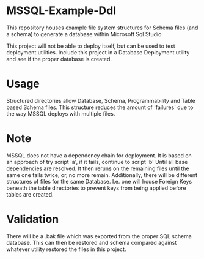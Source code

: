 # MSSQL-Example-Ddl
This repository houses example file system structures for Schema files (and a schema) to generate a database within Microsoft Sql Studio

This project will not be able to deploy itself, but can be used to test deployment utilities.  Include this project in a Database Deployment utility and see if the proper database is created.

# Usage
Structured directories allow Database, Schema, Programmability and Table based Schema files.  This structure reduces the amount of 'failures' due to the way MSSQL deploys with multiple files.

# Note
MSSQL does not have a dependency chain for deployment.  It is based on an approach of try script 'a', if it fails, continue to script 'b' Until all base dependencies are resolved.  It then reruns on the remaining files until the same one fails twice, or, no more remain.
Additionally, there will be different structures of files for the same Database. I.e. one will house Foreign Keys beneath the table directories to prevent keys from being applied before tables are created.

# Validation
There will be a .bak file which was exported from the proper SQL schema database.  This can then be restored and schema compared against whatever utility restored the files in this project.